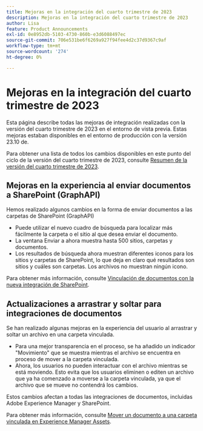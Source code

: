```yaml
---
title: Mejoras en la integración del cuarto trimestre de 2023
description: Mejoras en la integración del cuarto trimestre de 2023
author: Lisa
feature: Product Announcements
exl-id: 0e8952db-5103-4730-860b-e3d6088497ec
source-git-commit: 706e531be6f6269a927f94fee4d2c37d9367c9af
workflow-type: tm+mt
source-wordcount: '274'
ht-degree: 0%

---
```


# Mejoras en la integración del cuarto trimestre de 2023

Esta página describe todas las mejoras de integración realizadas con la versión del cuarto trimestre de 2023 en el entorno de vista previa. Estas mejoras estaban disponibles en el entorno de producción con la versión 23.10 de.

Para obtener una lista de todos los cambios disponibles en este punto del ciclo de la versión del cuarto trimestre de 2023, consulte [Resumen de la versión del cuarto trimestre de 2023](/help/quicksilver/product-announcements/product-releases/23-q4-release-activity/23-q4-release-overview.md).

## Mejoras en la experiencia al enviar documentos a SharePoint (GraphAPI)

Hemos realizado algunos cambios en la forma de enviar documentos a las carpetas de SharePoint (GraphAPI)

* Puede utilizar el nuevo cuadro de búsqueda para localizar más fácilmente la carpeta o el sitio al que desea enviar el documento.
* La ventana Enviar a ahora muestra hasta 500 sitios, carpetas y documentos.
* Los resultados de búsqueda ahora muestran diferentes iconos para los sitios y carpetas de SharePoint, lo que deja en claro qué resultados son sitios y cuáles son carpetas. Los archivos no muestran ningún icono.

Para obtener más información, consulte [Vinculación de documentos con la nueva integración de SharePoint](/help/quicksilver/administration-and-setup/configure-integrations/configure-sharepoint-integration.md#link-documents-through-the-new-sharepoint-integration).

## Actualizaciones a arrastrar y soltar para integraciones de documentos

Se han realizado algunas mejoras en la experiencia del usuario al arrastrar y soltar un archivo en una carpeta vinculada.

* Para una mejor transparencia en el proceso, se ha añadido un indicador &quot;Movimiento&quot; que se muestra mientras el archivo se encuentra en proceso de mover a la carpeta vinculada.
* Ahora, los usuarios no pueden interactuar con el archivo mientras se está moviendo. Esto evita que los usuarios eliminen o editen un archivo que ya ha comenzado a moverse a la carpeta vinculada, ya que el archivo que se mueve no contendrá los cambios.

Estos cambios afectan a todas las integraciones de documentos, incluidas Adobe Experience Manager y SharePoint.

Para obtener más información, consulte [Mover un documento a una carpeta vinculada en Experience Manager Assets](/help/quicksilver/documents/adobe-workfront-for-experience-manager-assets-essentials/send-to-aem.md#move-a-document-to-a-linked-folder-in-experience-manager-assets).
